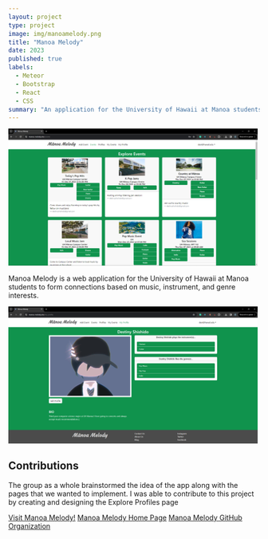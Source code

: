 ```yaml
---
layout: project
type: project
image: img/manoamelody.png
title: "Manoa Melody"
date: 2023
published: true
labels:
  - Meteor
  - Bootstrap
  - React
  - CSS
summary: "An application for the University of Hawaii at Manoa students to connect with others based on similar musical interests"
---
```


<div class="text-center p-4">
  <img width="500px" src="../img/manoamelody_events.png" class="img-thumbnail"  alt="The Manoa Melody Explore Events page">
</div>

Manoa Melody is a web application for the University of Hawaii at Manoa students to form connections based on music, instrument, and genre interests. 

<div class="text-center p-4">
  <img width="500px" src="../img/manoamelody_profile.png" class="img-thumbnail"  alt="The Manoa Melody Profile page">
</div>


 ## Contributions
The group as a whole brainstormed the idea of the app along with the pages that we wanted to implement. I was able to contribute to this project by creating and designing the Explore Profiles page
 
<a href="">Visit Manoa Melody!</a>
<a href="">Manoa Melody Home Page</a>
<a href="">Manoa Melody GitHub Organization</a>

